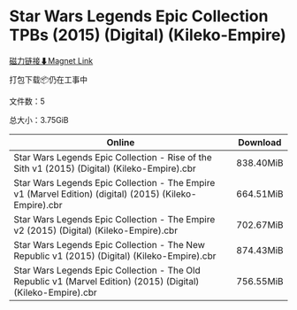 # Star Wars Legends Epic Collection TPBs (2015) (Digital) (Kileko-Empire)

[磁力链接⬇Magnet Link](magnet:?xt=urn:btih:9b1f5ebf76d167b905afa8ce03982a907d9e1167&dn=Star%20Wars%20Legends%20Epic%20Collection%20TPBs%20%282015%29%20%28Digital%29%20%28Kileko-Empire%29)

打包下载📦仍在工事中

文件数：5

总大小：3.75GiB

Online | Download
--- | ---
Star Wars Legends Epic Collection - Rise of the Sith v1 (2015) (Digital) (Kileko-Empire).cbr | 838.40MiB
Star Wars Legends Epic Collection - The Empire v1 (Marvel Edition) (digital) (2015) (Kileko-Empire).cbr | 664.51MiB
Star Wars Legends Epic Collection - The Empire v2 (2015) (Digital) (Kileko-Empire).cbr | 702.67MiB
Star Wars Legends Epic Collection - The New Republic v1 (2015) (Digital) (Kileko-Empire).cbr | 874.43MiB
Star Wars Legends Epic Collection - The Old Republic v1 (Marvel Edition) (2015) (Digital) (Kileko-Empire).cbr | 756.55MiB